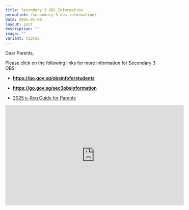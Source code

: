 ```yaml
---
title: Secondary 3 OBS Information
permalink: /secondary-3-obs-information/
date: 2025-01-06
layout: post
description: ""
image: ""
variant: tiptap
---
```

<p>Dear Parents,</p>
<p>Please click on the following links for more information for Secondary
3 OBS:</p>
<ul data-tight="true" class="tight">
<li>
<p><strong><a href="https://go.gov.sg/obsinfoforstudents" rel="noopener noreferrer nofollow" target="_blank">https://go.gov.sg/obsinfoforstudents</a></strong>
</p>
</li>
<li>
<p><strong><a href="https://go.gov.sg/sec3obsinformation" rel="noopener noreferrer nofollow" target="_blank">https://go.gov.sg/sec3obsinformation</a></strong>
</p>
</li>
<li>
<p><a href="/files/Announcements/eReg_Guide_2025_Parents.pdf" rel="noopener nofollow" target="_blank">2025 e-Reg Guide for Parents</a>
</p>
</li>
</ul>
<div class="iframe-wrapper">
<iframe height="315" width="560" allowfullscreen="true" frameborder="0" src="https://www.youtube.com/embed/ppEnLMOJAJE?si=y7iwJRcE-qbR0BSg"></iframe>
</div>
<p></p>